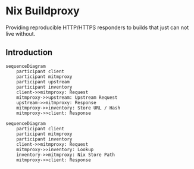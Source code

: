 # Nix Buildproxy

Providing reproducible HTTP/HTTPS responders to builds that just can not live without.

## Introduction

```mermaid
sequenceDiagram
    participant client
    participant mitmproxy
    participant upstream
    participant inventory
    client->>mitmproxy: Request
    mitmproxy->>upstream: Upstream Request
    upstream->>mitmproxy: Response
    mitmproxy->>inventory: Store URL / Hash
    mitmproxy->>client: Response
```

```mermaid
sequenceDiagram
    participant client
    participant mitmproxy
    participant inventory
    client->>mitmproxy: Request
    mitmproxy->>inventory: Lookup
    inventory->>mitmproxy: Nix Store Path
    mitmproxy->>client: Response
```
